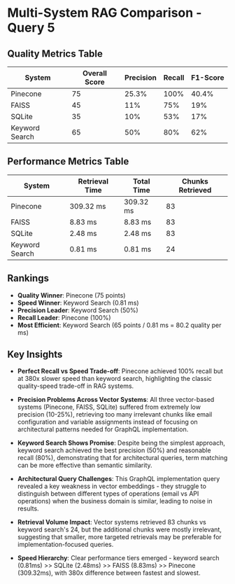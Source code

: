 # Multi-System RAG Comparison - Query 5

## Quality Metrics Table
| System | Overall Score | Precision | Recall | F1-Score |
|--------|---------------|-----------|--------|----------|
| Pinecone | 75 | 25.3% | 100% | 40.4% |
| FAISS | 45 | 11% | 75% | 19% |
| SQLite | 35 | 10% | 53% | 17% |
| Keyword Search | 65 | 50% | 80% | 62% |

## Performance Metrics Table
| System | Retrieval Time | Total Time | Chunks Retrieved |
|--------|----------------|-----------|------------------|
| Pinecone | 309.32 ms | 309.32 ms | 83 |
| FAISS | 8.83 ms | 8.83 ms | 83 |
| SQLite | 2.48 ms | 2.48 ms | 83 |
| Keyword Search | 0.81 ms | 0.81 ms | 24 |

## Rankings
- **Quality Winner**: Pinecone (75 points)
- **Speed Winner**: Keyword Search (0.81 ms)
- **Precision Leader**: Keyword Search (50%)
- **Recall Leader**: Pinecone (100%)
- **Most Efficient**: Keyword Search (65 points / 0.81 ms = 80.2 quality per ms)

## Key Insights
- **Perfect Recall vs Speed Trade-off**: Pinecone achieved 100% recall but at 380x slower speed than keyword search, highlighting the classic quality-speed trade-off in RAG systems.

- **Precision Problems Across Vector Systems**: All three vector-based systems (Pinecone, FAISS, SQLite) suffered from extremely low precision (10-25%), retrieving too many irrelevant chunks like email configuration and variable assignments instead of focusing on architectural patterns needed for GraphQL implementation.

- **Keyword Search Shows Promise**: Despite being the simplest approach, keyword search achieved the best precision (50%) and reasonable recall (80%), demonstrating that for architectural queries, term matching can be more effective than semantic similarity.

- **Architectural Query Challenges**: This GraphQL implementation query revealed a key weakness in vector embeddings - they struggle to distinguish between different types of operations (email vs API operations) when the business domain is similar, leading to noise in results.

- **Retrieval Volume Impact**: Vector systems retrieved 83 chunks vs keyword search's 24, but the additional chunks were mostly irrelevant, suggesting that smaller, more targeted retrievals may be preferable for implementation-focused queries.

- **Speed Hierarchy**: Clear performance tiers emerged - keyword search (0.81ms) >> SQLite (2.48ms) >> FAISS (8.83ms) >> Pinecone (309.32ms), with 380x difference between fastest and slowest.